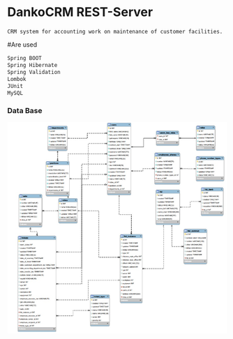 # DankoCRM REST-Server

```
CRM system for accounting work on maintenance of customer facilities.
```

#Are used
```
Spring BOOT
Spring Hibernate
Spring Validation
Lombok
JUnit
MySQL
```

### Data Base
![](images/DataBase.jpg)